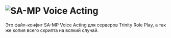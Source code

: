 # ![SA-MP Voice Acting](http(s)://i.yapx.cc/V6SzX.png(jpg))
Это файл-конфиг SA-MP Voice Acting для серверов Trinity Role Play, а так же копия всего скрипта на всякий случай.
